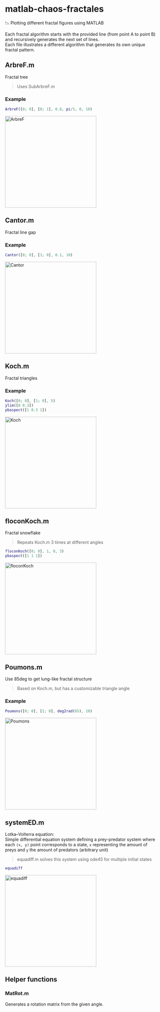# matlab-chaos-fractales
📉 Plotting different fractal figures using MATLAB

Each fractal algorithm starts with the provided line (from point A to point B) and recursively generates the next set of lines.  
Each file illustrates a different algorithm that generates its own unique fractal pattern.

## ArbreF.m
Fractal tree  
> Uses SubArbreF.m

### Example

```matlab
ArbreF([0; 0], [0; 1], 0.8, pi/5, 0, 10)
``` 

<img src="https://user-images.githubusercontent.com/64347790/170132987-fd00158e-1ae9-4b4f-9abe-b00d645a9da2.png" alt="ArbreF" width="300px"/>

## Cantor.m
Fractal line gap

### Example

```matlab
Cantor([0; 0], [1; 0], 0.1, 10)
```

<img src="https://user-images.githubusercontent.com/64347790/170133876-ac80e403-6468-4a2a-b595-333891b744cb.png" alt="Cantor" width="300px"/>

## Koch.m
Fractal triangles

### Example

```matlab
Koch([0; 0], [1; 0], 5)
ylim([0 0.3])
pbaspect([1 0.3 1])
```

<img src="https://user-images.githubusercontent.com/64347790/170136232-f95d37ff-10f0-4f4b-8eae-fd4f6fa9a8ae.png" alt="Koch" width="300px"/>

## floconKoch.m
Fractal snowflake
> Repeats Koch.m 3 times at different angles

```matlab
floconKoch([0; 0], 1, 0, 3)
pbaspect([1 1 1])
```

<img src="https://user-images.githubusercontent.com/64347790/170136976-e0eb614d-1e6e-4de4-9235-46f826214135.png" alt="floconKoch" width="300px"/>

## Poumons.m
Use 85deg to get lung-like fractal structure
> Based on Koch.m, but has a customizable triangle angle

### Example

```matlab
Poumons([0; 0], [1; 0], deg2rad(85), 10)
```

<img src="https://user-images.githubusercontent.com/64347790/170138989-5032c0a7-a007-4e79-8aa8-109a71790021.png" alt="Poumons" width="300px"/>

## systemED.m
Lotka–Volterra equation:  
Simple differential equation system defining a prey-predator system where each `(x, y)` point corresponds to a state, `x` representing the amount of preys and `y` the amount of predators (arbitrary unit)
> equadiff.m solves this system using ode45 for multiple initial states

```matlab
equadiff
```

<img src="https://user-images.githubusercontent.com/64347790/170140063-bf199f4d-8a90-43af-97b7-af893b382cc6.png" alt="equadiff" width="300px"/>

## Helper functions
### MatRot.m
Generates a rotation matrix from the given angle.
